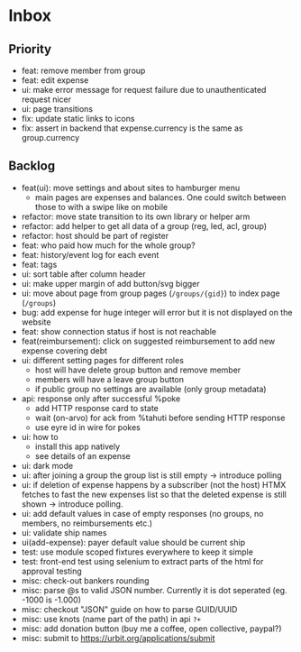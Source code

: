 # Inbox

## Priority

- feat: remove member from group
- feat: edit expense
- ui: make error message for request failure due to unauthenticated request nicer
- ui: page transitions
- fix: update static links to icons
- fix: assert in backend that expense.currency is the same as group.currency

## Backlog

- feat(ui): move settings and about sites to hamburger menu
    - main pages are expenses and balances. One could switch between those to
      with a swipe like on mobile
- refactor: move state transition to its own library or helper arm
- refactor: add helper to get all data of a group (reg, led, acl, group)
- refactor: host should be part of register
- feat: who paid how much for the whole group?
- feat: history/event log for each event
- feat: tags
- ui: sort table after column header
- ui: make upper margin of add button/svg bigger
- ui: move about page from group pages (`/groups/{gid}`) to index page (`/groups`)
- bug: add expense for huge integer will error but it is not displayed on the website
- feat: show connection status if host is not reachable
- feat(reimbursement): click on suggested reimbursement to add new expense covering debt
- ui: different setting pages for different roles
  - host will have delete group button and remove member
  - members will have a leave group button
  - if public group no settings are available (only group metadata)
- api: response only after successful %poke
  - add HTTP response card to state
  - wait (on-arvo) for ack from %tahuti before sending HTTP response
  - use eyre id in wire for pokes
- ui: how to
    - install this app natively
    - see details of an expense
- ui: dark mode
- ui: after joining a group the group list is still empty -> introduce polling
- ui: if deletion of expense happens by a subscriber (not the host) HTMX fetches to fast the new expenses list so that the deleted expense is still shown -> introduce polling.
- ui: add default values in case of empty responses (no groups, no members, no reimbursements etc.)
- ui: validate ship names
- ui(add-expense): payer default value should be current ship
- test: use module scoped fixtures everywhere to keep it simple
- test: front-end test using selenium to extract parts of the html for approval testing
- misc: check-out bankers rounding
- misc: parse @s to valid JSON number. Currently it is dot seperated (eg. -1000 is -1.000)
- misc: checkout "JSON" guide on how to parse GUID/UUID
- misc: use knots (name part of the path) in api `?+`
- misc: add donation button (buy me a coffee, open collective, paypal?)
- misc: submit to https://urbit.org/applications/submit
